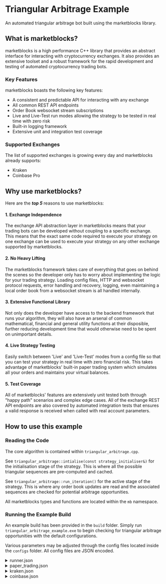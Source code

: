 # Triangular Arbitrage Example
An automated triangular arbitrage bot built using the marketblocks library.


## What is marketblocks?
marketblocks is a high performance C++ library that provides an abstract interface for interacting with cryptocurrency exchanges. It also provides an extensive toolset and a robust framework for the rapid development and testing of automated cryptocurrency trading bots. 

### Key Features
marketblocks boasts the following key features:
  - A consistent and predictable API for interacting with any exchange
  - All common REST API endpoints
  - Order Book websocket stream subscriptions
  - Live and Live-Test run modes allowing the strategy to be tested in real time with zero risk
  - Built-in logging framework
  - Extensive unit and integration test coverage

### Supported Exchanges
The list of supported exchanges is growing every day and marketblocks already supports:
  - Kraken
  - Coinbase Pro


## Why use marketblocks?
Here are the ***top 5*** reasons to use marketblocks:

  #### 1. Exchange Independence
The exchange API abstraction layer in marketblocks means that your trading bots can be developed without coupling to a specific exchange. This means that the exact same code required to execute your strategy on one exchange can be used to execute your strategy on any other exchange supported by marketblocks. 

  #### 2. No Heavy Lifting
The marketblocks framework takes care of everything that goes on behind the scenes so the developer only has to worry about implementing the logic for your trading strategy. Loading config files, HTTP and websocket protocol requests, error handling and recovery, logging, even maintaining a local order book from a websocket stream is all handled internally.

  #### 3. Extensive Functional Library
Not only does the developer have access to the backend framework that runs your algorithm, they will also have an arsenal of common mathematical, financial and general utility functions at their disposible, further reducing development time that would otherwise need to be spent on unimportant details.
  
  #### 4. Live Strategy Testing
Easily switch between 'Live' and 'Live-Test' modes from a config file so that you can test your strategy in real time with zero financial risk. This takes advantage of marketblocks' built-in paper trading system which simulates all your orders and maintains your virtual balances.
  
  #### 5. Test Coverage
All of marketblocks' features are extensively unit tested both through "happy path" scenarios and complex edge cases. All of the exchange REST API endpoints are also covered by automated integration tests that ensures a valid response is received when called with real account parameters.  


## How to use this example

### Reading the Code
The core algorithm is contained within `triangular_arbitrage.cpp`. 

See `triangular_arbitrage::intialise(const strategy_initialiser&)` for the initialisation stage of the strategy. This is where all the possible triangular sequences are pre-computed and cached.

See `triangular_arbitrage::run_iteration()` for the active stage of the strategy. This is where any order book updates are read and the associated sequences are checked for potential arbitrage opportunities.

All marketblocks types and functions are located within the `mb` namespace.

### Running the Example Build

An example build has been provided in the `build` folder. Simply run `triangular_arbitrage_example.exe` to begin checking for triangular arbitrage opportunities with the default configurations.

Various parameters may be adjusted through the config files located inside the `configs` folder. All config files are JSON encoded.

<details><summary>runner.json</summary>

- `exchangeIds` - Specifies which exchanges to run the strategy on. Specifying an empty array will use all supported exchanges.
- `httpTimeout` - Specifies the timeout for HTTP requests in ms. A value of 0 disables the timeout.
- `runMode` - Sets the run mode. Valid options are `"live"` or `"live_test"`.
- `websocketTimeout` - Specifies the timeout for the websocket connection handshake. A value of 0 disables the timeout.
  
</details>
<details><summary>paper_trading.json</summary>
  
Contains parameters used by the trading simulator when the Live-Test run mode is enabled
  
  - `balances` - Initial virtual balances
  - `feeSchedule` - Simulated fees given as a list of pairs where the first element represents the minimum traded volume to reach that fee level and the second element represents the fee as a percentage.
  
</details>

<details><summary>kraken.json</summary>
  
Contains parameters required to access authenticated endpoints when using the Kraken exchange
  
</details>

<details><summary>coinbase.json</summary>
  
Contains parameters required to access authenticated endpoints when using the Coinbase exchange
  
</details>

